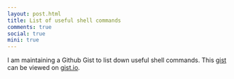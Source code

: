 ```yaml
---
layout: post.html
title: List of useful shell commands
comments: true
social: true
mini: true
---
```

I am maintaining a Github Gist to list down useful shell commands. This [gist](https://gist.github.com/prashanta/4600997) can be viewed on [gist.io](http://gist.io/4600997).
